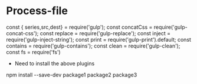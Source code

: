 # Process-file

const { series,src,dest} = require('gulp');
const concatCss = require('gulp-concat-css');
const replace = require('gulp-replace');
const inject = require('gulp-inject-string');
const print = require('gulp-print').default;
const contains = require('gulp-contains');
const clean = require('gulp-clean');
const fs = require('fs')

+ Need to install the above plugins


npm install --save-dev package1 package2 package3
